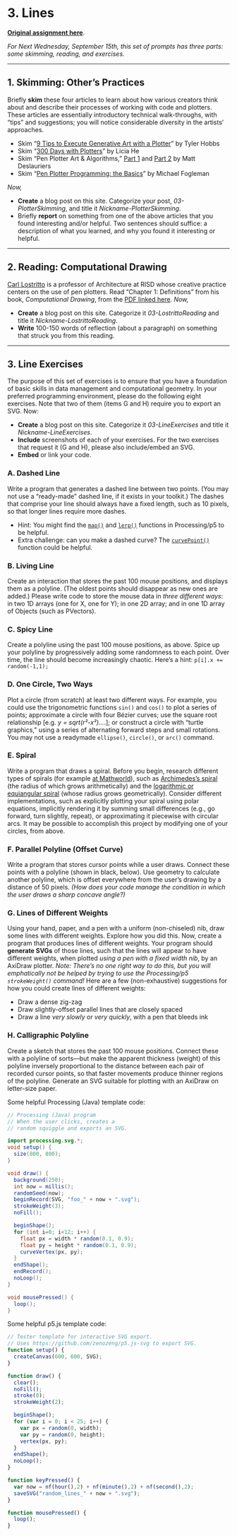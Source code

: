 # 3. Lines

[**Original assignment here**](https://courses.ideate.cmu.edu/60-428/f2021/index.html%3Fp=456.html). 

*For Next Wednesday, September 15th, this set of prompts has three parts: some skimming, reading, and exercises.*

---

## 1. Skimming: Other’s Practices

Briefly **skim** these four articles to learn about how various creators think about and describe their processes of working with code and plotters. These articles are essentially introductory technical walk-throughs, with “tips” and suggestions; you will notice considerable diversity in the artists’ approaches.

* Skim “[9 Tips to Execute Generative Art with a Plotter](https://web.archive.org/web/20220306184651/https://tylerxhobbs.com/essays/2018/executing-generative-art-with-a-plotter)” by Tyler Hobbs
* Skim “[300 Days with Plotters](https://liciahe.medium.com/300-days-with-plotters-14159ab64034)” by Licia He
* Skim “Pen Plotter Art & Algorithms,” [Part 1](https://mattdesl.svbtle.com/pen-plotter-1) and [Part 2](https://mattdesl.svbtle.com/pen-plotter-2) by Matt Deslauriers
* Skim “[Pen Plotter Programming: the Basics](https://medium.com/@fogleman/pen-plotter-programming-the-basics-ec0407ab5929)” by Michael Fogleman

*Now,*

* **Create** a blog post on this site. Categorize your post, *03-PlotterSkimming*, and title it *Nickname-PlotterSkimming*.
* Briefly **report** on something from one of the above articles that you found interesting and/or helpful. Two sentences should suffice: a description of what you learned, and why you found it interesting or helpful.

---

## 2. Reading: Computational Drawing

[Carl Lostritto](http://lostritto.com/drawing) is a professor of Architecture at RISD whose creative practice centers on the use of pen plotters. Read “Chapter 1: Definitions” from his book, *Computational Drawing*, from the [PDF linked here](https://github.com/golanlevin/DrawingWithMachines/blob/main/readings/computational_drawing_lostritto_chapter1.pdf). *Now,*

* **Create** a blog post on this site. Categorize it *03-LostrittoReading* and title it *Nickname-LostrittoReading*.
* **Write** 100-150 words of reflection (about a paragraph) on something that struck you from this reading.


---

## 3. Line Exercises

The purpose of this set of exercises is to ensure that you have a foundation of basic skills in data management and computational geometry. In your preferred programming environment, please do the following eight exercises. Note that two of them (items G and H) require you to export an SVG. Now:

* **Create** a blog post on this site. Categorize it *03-LineExercises* and title it *Nickname-LineExercises*.
* **Include** screenshots of each of your exercises. For the two exercises that request it (G and H), please also include/embed an SVG.
* **Embed** or link your code.

### A. Dashed Line

Write a program that generates a dashed line between two points. (You may not use a “ready-made” dashed line, if it exists in your toolkit.) The dashes that comprise your line should always have a fixed length, such as 10 pixels, so that longer lines require more dashes.

* Hint: You might find the [`map()`](https://processing.org/reference/map_.html) and [`lerp()`](https://processing.org/reference/lerp_.html) functions in Processing/p5 to be helpful.
* Extra challenge: can you make a dashed curve? The [`curvePoint()`](https://processing.org/reference/curvePoint_.html) function could be helpful.

### B. Living Line

Create an interaction that stores the past 100 mouse positions, and displays them as a polyline. (The oldest points should disappear as new ones are added.) Please write code to store the mouse data in *three different ways*: in two 1D arrays (one for X, one for Y); in one 2D array; and in one 1D array of Objects (such as PVectors).

### C. Spicy Line

Create a polyline using the past 100 mouse positions, as above. Spice up your polyline by progressively adding some randomness to each point. Over time, the line should become increasingly chaotic. Here’s a hint: `p[i].x += random(-1,1);`

### D. One Circle, Two Ways

Plot a circle (from scratch) at least two different ways. For example, you could use the trigonometric functions `sin()` and `cos()` to plot a series of points; approximate a circle with four Bézier curves; use the square root relationship [e.g. *y = sqrt(r²-x²)…*.]; or construct a circle with “turtle graphics,” using a series of alternating forward steps and small rotations. You may not use a readymade `ellipse()`, `circle()`, or `arc()` command.

### E. Spiral

Write a program that draws a spiral. Before you begin, research different types of spirals (for example [at Mathworld](https://mathworld.wolfram.com/Spiral.html)), such as [Archimedes’s spiral](https://mathworld.wolfram.com/ArchimedesSpiral.html) (the radius of which grows arithmetically) and the [logarithmic or equiangular spiral](https://mathworld.wolfram.com/LogarithmicSpiral.html) (whose radius grows geometrically). Consider different implementations, such as explicitly plotting your spiral using polar equations, implicitly rendering it by summing small differences (e.g., go forward, turn slightly, repeat), or approximating it piecewise with circular arcs. It may be possible to accomplish this project by modifying one of your circles, from above.

### F. Parallel Polyline (Offset Curve)

Write a program that stores cursor points while a user draws. Connect these points with a polyline (shown in black, below). Use geometry to calculate another polyline, which is offset everywhere from the user’s drawing by a distance of 50 pixels. *(How does your code manage the condition in which the user draws a sharp concave angle?)*

### G. Lines of Different Weights

Using your hand, paper, and a pen with a uniform (non-chiseled) nib, draw some lines with different weights. Explore how you did this. Now, create a program that produces lines of different weights. Your program should **generate SVGs** of those lines, such that the lines will appear to have different weights, when plotted *using a pen with a fixed width nib*, by an AxiDraw plotter. *Note: There’s no one right way to do this, but you will emphatically not be helped by trying to use the Processing/p5 `strokeWeight()` command!* Here are a few (non-exhaustive) suggestions for how you could create lines of different weights:

* Draw a dense zig-zag
* Draw slightly-offset parallel lines that are closely spaced
* Draw a line *very slowly* or *very quickly*, with a pen that bleeds ink

### H. Calligraphic Polyline

Create a sketch that stores the past 100 mouse positions. Connect these with a polyline of sorts—but make the apparent thickness (weight) of this polyline inversely proportional to the distance between each pair of recorded cursor points, so that faster movements produce thinner regions of the polyline. Generate an SVG suitable for plotting with an AxiDraw on letter-size paper.

Some helpful Processing (Java) template code:

```java
// Processing (Java) program
// When the user clicks, creates a 
// random squiggle and exports an SVG.

import processing.svg.*;
void setup() {
  size(800, 800);
}

void draw() {
  background(250);
  int now = millis();
  randomSeed(now);
  beginRecord(SVG, "foo_" + now + ".svg");
  strokeWeight(3);
  noFill();

  beginShape();
  for (int i=0; i<12; i++) {
    float px = width * random(0.1, 0.9);
    float py = height * random(0.1, 0.9);
    curveVertex(px, py);
  }
  endShape();
  endRecord();
  noLoop();
}

void mousePressed() {
  loop();
}
```

Some helpful p5.js template code:

```javascript
// Tester template for interactive SVG export.
// Uses https://github.com/zenozeng/p5.js-svg to export SVG.
function setup() {
  createCanvas(600, 600, SVG);
}

function draw() {
  clear();
  noFill();
  stroke(0);
  strokeWeight(2);

  beginShape();
  for (var i = 0; i < 25; i++) {
    var px = random(0, width);
    var py = random(0, height);
    vertex(px, py);
  }
  endShape();
  noLoop();
}

function keyPressed() {
  var now = nf(hour(),2) + nf(minute(),2) + nf(second(),2);
  saveSVG("random_lines_" + now + ".svg");
}

function mousePressed() {
  loop();
}
```